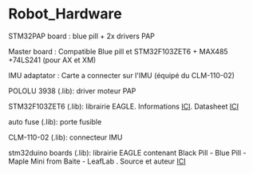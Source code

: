 # Robot_Hardware

STM32PAP board : blue pill + 2x drivers PAP  

Master board : Compatible Blue pill et STM32F103ZET6 + MAX485 +74LS241 (pour AX et XM) 

IMU adaptator : Carte a connecter sur l'IMU (équipé du CLM-110-02)  

POLOLU 3938 (.lib): driver moteur PAP  

STM32F103ZET6 (.lib): librairie EAGLE. Informations [ICI](http://wiki.stm32duino.com/index.php?title=Vcc-gnd.com_STM32F103ZET6). Datasheet [ICI](http://www.st.com/content/ccc/resource/technical/document/datasheet/59/f6/fa/84/20/4e/4c/59/CD00191185.pdf/files/CD00191185.pdf/jcr:content/translations/en.CD00191185.pdf)  

auto fuse (.lib): porte fusible  

CLM-110-02 (.lib): connecteur IMU

stm32duino boards (.lib): librairie EAGLE contenant  Black Pill - Blue Pill - Maple Mini from Baite - LeafLab . Source et auteur [ICI](http://www.stm32duino.com/viewtopic.php?f=9&t=782&start=10)
